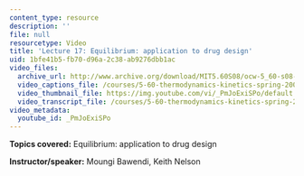 ```yaml
---
content_type: resource
description: ''
file: null
resourcetype: Video
title: 'Lecture 17: Equilibrium: application to drug design'
uid: 1bfe41b5-fb70-d96a-2c38-ab9276dbb1ac
video_files:
  archive_url: http://www.archive.org/download/MIT5.60S08/ocw-5_60-s08-lec17_300k.mp4
  video_captions_file: /courses/5-60-thermodynamics-kinetics-spring-2008/94956caf46f459d295320677948eb417_PmJoExiSPo.vtt
  video_thumbnail_file: https://img.youtube.com/vi/_PmJoExiSPo/default.jpg
  video_transcript_file: /courses/5-60-thermodynamics-kinetics-spring-2008/c6a2e7fc064e2d193c2e6d3ee373c3c5_PmJoExiSPo.pdf
video_metadata:
  youtube_id: _PmJoExiSPo
---
```


**Topics covered:** Equilibrium: application to drug design

**Instructor/speaker:** Moungi Bawendi, Keith Nelson